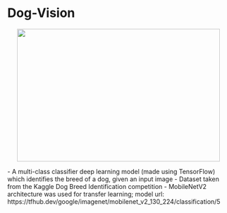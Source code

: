 # Dog-Vision
<p align="center">
  <img width="460" height="300" src="https://github.com/Stoic-Angel/Dog-Vision/assets/122203075/ca9e8da4-df95-48ce-805f-953f523b1af2">
</p>
- A multi-class classifier deep learning model (made using TensorFlow) which identifies the breed of a dog, given an input image
- Dataset taken from the Kaggle Dog Breed Identification competition
- MobileNetV2 architecture was used for transfer learning; model url: https://tfhub.dev/google/imagenet/mobilenet_v2_130_224/classification/5
